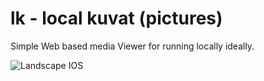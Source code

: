# lk - local kuvat (pictures)

Simple Web based media Viewer for running locally ideally.

<img src=https://s.natalian.org/2017-08-15/ios.PNG alt="Landscape IOS">
